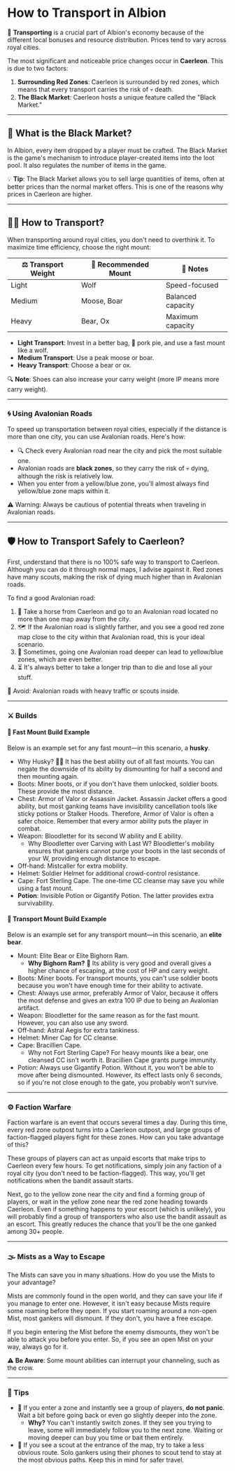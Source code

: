 
# How to Transport in Albion

🚚 **Transporting** is a crucial part of Albion's economy because of the different local bonuses and resource distribution. Prices tend to vary across royal cities.

The most significant and noticeable price changes occur in **Caerleon**. This is due to two factors:

1. **Surrounding Red Zones**: Caerleon is surrounded by red zones, which means that every transport carries the risk of 💀 death.
2. **The Black Market**: Caerleon hosts a unique feature called the "Black Market."

---

## 🛒 What is the Black Market?

In Albion, every item dropped by a player must be crafted. The Black Market is the game's mechanism to introduce player-created items into the loot pool. It also regulates the number of items in the game. 

💡 **Tip**: The Black Market allows you to sell large quantities of items, often at better prices than the normal market offers. This is one of the reasons why prices in Caerleon are higher.

---

## 🚴‍♂️ How to Transport?

When transporting around royal cities, you don't need to overthink it. To maximize time efficiency, choose the right mount:

| ⚖️ **Transport Weight** | 🐾 **Recommended Mount**   | 💬 **Notes**          |
|------------------|---------------------|----------------------|
| Light            | Wolf               | Speed-focused        |
| Medium           | Moose, Boar        | Balanced capacity    |
| Heavy            | Bear, Ox           | Maximum capacity     |

- **Light Transport**: Invest in a better bag, 🥧 pork pie, and use a fast mount like a wolf.
- **Medium Transport**: Use a peak moose or boar.
- **Heavy Transport**: Choose a bear or ox.

🔍 **Note**: Shoes can also increase your carry weight (more IP means more carry weight). 

---

### 🌀 Using Avalonian Roads

To speed up transportation between royal cities, especially if the distance is more than one city, you can use Avalonian roads. Here's how:

- 🔍 Check every Avalonian road near the city and pick the most suitable one.
- Avalonian roads are **black zones**, so they carry the risk of 💀 dying, although the risk is relatively low.
- When you enter from a yellow/blue zone, you'll almost always find yellow/blue zone maps within it.

⚠️ Warning: Always be cautious of potential threats when traveling in Avalonian roads.

---

## 🛡️ How to Transport Safely to Caerleon?

First, understand that there is no 100% safe way to transport to Caerleon. Although you can do it through normal maps, I advise against it. Red zones have many scouts, making the risk of dying much higher than in Avalonian roads.

To find a good Avalonian road:

1. 🐴 Take a horse from Caerleon and go to an Avalonian road located no more than one map away from the city.
2. 🗺️ If the Avalonian road is slightly farther, and you see a good red zone map close to the city within that Avalonian road, this is your ideal scenario.
3. 🌟 Sometimes, going one Avalonian road deeper can lead to yellow/blue zones, which are even better.
4. ⏳ It's always better to take a longer trip than to die and lose all your stuff.

🚫 Avoid: Avalonian roads with heavy traffic or scouts inside.

---

### ⚔️ Builds

#### 🚀 Fast Mount Build Example

Below is an example set for any fast mount—in this scenario, a **husky**. 

- Why Husky? 🐕‍🦺 It has the best ability out of all fast mounts. You can negate the downside of its ability by dismounting for half a second and then mounting again.
- Boots: Miner boots, or if you don't have them unlocked, soldier boots. These provide the most distance.
- Chest: Armor of Valor or Assassin Jacket. Assassin Jacket offers a good ability, but most ganking teams have invisibility cancellation tools like sticky potions or Stalker Hoods. Therefore, Armor of Valor is often a safer choice. Remember that every armor ability puts the player in combat.
- Weapon: Bloodletter for its second W ability and E ability. 
  - Why Bloodletter over Carving with Last W? Bloodletter's mobility ensures that gankers cannot purge your boots in the last seconds of your W, providing enough distance to escape.
- Off-hand: Mistcaller for extra mobility.
- Helmet: Soldier Helmet for additional crowd-control resistance.
- Cape: Fort Sterling Cape. The one-time CC cleanse may save you while using a fast mount.
- **Potion**: Invisible Potion or Gigantify Potion. The latter provides extra survivability.

#### 🐻 Transport Mount Build Example

Below is an example set for any transport mount—in this scenario, an **elite bear**.

- Mount: Elite Bear or Elite Bighorn Ram.
  - **Why Bighorn Ram?** 🐏 Its ability is very good and overall gives a higher chance of escaping, at the cost of HP and carry weight.
- Boots: Miner boots. For transport mounts, you can't use soldier boots because you won't have enough time for their ability to activate.
- Chest: Always use armor, preferably Armor of Valor, because it offers the most defense and gives an extra 100 IP due to being an Avalonian artifact.
- Weapon: Bloodletter for the same reason as for the fast mount. However, you can also use any sword.
- Off-hand: Astral Aegis for extra tankiness.
- Helmet: Miner Cap for CC cleanse.
- Cape: Bracillien Cape.
  - Why not Fort Sterling Cape? For heavy mounts like a bear, one cleansed CC isn't worth it. Bracillien Cape grants purge immunity.
- Potion: Always use Gigantify Potion. Without it, you won't be able to move after being dismounted. However, its effect lasts only 6 seconds, so if you're not close enough to the gate, you probably won't survive.

---

### ⚙️ Faction Warfare

Faction warfare is an event that occurs several times a day. During this time, every red zone outpost turns into a Caerleon outpost, and large groups of faction-flagged players fight for these zones. How can you take advantage of this?

These groups of players can act as unpaid escorts that make trips to Caerleon every few hours. To get notifications, simply join any faction of a royal city (you don't need to be faction-flagged). This way, you'll get notifications when the bandit assault starts.

Next, go to the yellow zone near the city and find a forming group of players, or wait in the yellow zone near the red zone heading towards Caerleon. Even if something happens to your escort (which is unlikely), you will probably find a group of transporters who also use the bandit assault as an escort. This greatly reduces the chance that you'll be the one ganked among 30+ people.

---

### 🌫️ Mists as a Way to Escape

The Mists can save you in many situations. How do you use the Mists to your advantage?

Mists are commonly found in the open world, and they can save your life if you manage to enter one. However, it isn't easy because Mists require some roaming before they open. If you start roaming around a non-open Mist, most gankers will dismount. If they don't, you have a free escape. 

If you begin entering the Mist before the enemy dismounts, they won't be able to attack you before you enter. So, if you see an open Mist on your way, always go for it. 

⚠️ **Be Aware**: Some mount abilities can interrupt your channeling, such as the crow. 

---

### 🧠 Tips

- 🚨 If you enter a zone and instantly see a group of players, **do not panic**. Wait a bit before going back or even go slightly deeper into the zone. 
  - **Why?** You can't instantly switch zones. If they see you trying to leave, some will immediately follow you to the next zone. Waiting or moving deeper can buy you time or bait them entirely.
- 🔀 If you see a scout at the entrance of the map, try to take a less obvious route. Solo gankers using their phones to scout tend to stay at the most obvious paths. Keep this in mind for safer travel.
